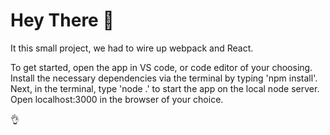 # Hey There :wave:

It this small project, we had to wire up webpack and React.

To get started, open the app in VS code, or code editor of your choosing.  Install the necessary dependencies via the terminal by typing 'npm install'. Next, in the terminal, type 'node .' to start the app on the local node server. Open localhost:3000 in the browser of your choice.  

:ok_hand:
